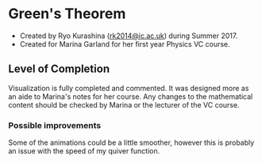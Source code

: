 # Green's Theorem
* Created by Ryo Kurashina (rk2014@ic.ac.uk) during Summer 2017.
* Created for Marina Garland for her first year Physics VC course.

## Level of Completion
Visualization is fully completed and commented. It was designed more as an aide to Marina's notes for her course. Any changes to the 
mathematical content should be checked by Marina or the lecturer of the VC course.

### Possible improvements
Some of the animations could be a little smoother, however this is probably an issue with the speed of my quiver function.